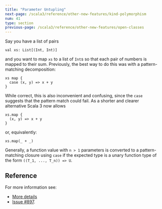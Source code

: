 ```yaml
---
title: "Parameter Untupling"
next-page: /scala3/reference/other-new-features/kind-polymorphism
num: 41
type: section
previous-page: /scala3/reference/other-new-features/open-classes
---
```


<!-- THIS FILE HAS BEEN GENERATED BY SCALADOC PREPROCESSOR. NOTE THAT ANY CHANGES TO THIS FILE CAN BE OVERRIDEN IN THE FUTURE -->

Say you have a list of pairs

<div class="snippet" ><div class="buttons"></div><pre><code class="language-scala"><span id="0" class="" >val xs: List[(Int, Int)]
</span></code></pre></div>

and you want to map `xs` to a list of `Int`s so that each pair of numbers is mapped to
their sum. Previously, the best way to do this was with a pattern-matching decomposition:

<div class="snippet" ><div class="buttons"></div><pre><code class="language-scala"><span id="0" class="" >xs map {
</span><span id="1" class="" >  case (x, y) =&gt; x + y
</span><span id="2" class="" >}
</span></code></pre></div>

While correct, this is also inconvenient and confusing, since the `case`
suggests that the pattern match could fail. As a shorter and clearer alternative Scala 3 now allows

<div class="snippet" ><div class="buttons"></div><pre><code class="language-scala"><span id="0" class="" >xs.map {
</span><span id="1" class="" >  (x, y) =&gt; x + y
</span><span id="2" class="" >}
</span></code></pre></div>

or, equivalently:

<div class="snippet" ><div class="buttons"></div><pre><code class="language-scala"><span id="0" class="" >xs.map(_ + _)
</span></code></pre></div>

Generally, a function value with `n > 1` parameters is converted to a
pattern-matching closure using `case` if the expected type is a unary
function type of the form `((T_1, ..., T_n)) => U`.

## Reference

For more information see:

* [More details](./parameter-untupling-spec.html)
* [Issue #897](https://github.com/lampepfl/dotty/issues/897).

